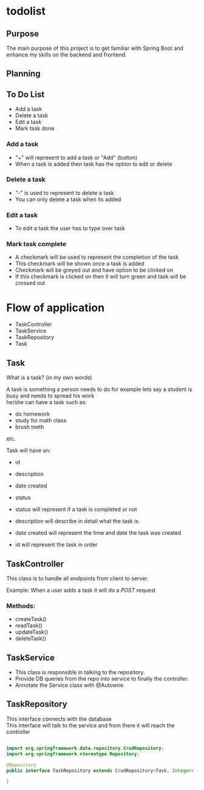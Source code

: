 # todolist

## Purpose

The main purpose of this project is to get familiar with Spring Boot and enhance my skills on the backend and frontend.

## Planning

## To Do List
+ Add a task 
+ Delete a task 
+ Edit a task
+ Mark task done


### Add a task
* "+" will represent to add a task or "Add" (button) <br>
* When a task is added then task has the option to edit or delete


### Delete a task

+ "-" is used to represent to delete a task
+ You can only delete a task when its added

### Edit a task
+ To edit a task the user has to type over task

### Mark task complete
+ A checkmark will be used to represent the completion of the task
+ This checkmark will be shown once a task is added 
+ Checkmark will be greyed out and have option to be clicked on
+ If this checkmark is clicked on then it will turn green and task will be crossed out



# Flow of application
+ TaskController
+ TaskService
+ TaskRepository
+ Task


## Task

What is a task? (in my own words)
<br>


A task is something a person needs to do for example lets say a student is busy and needs to spread his work <br>
he/she can have a task such as:
+ do homework
+ study for math class
+ brush teeth

etc.


Task will have
an:

+ id
+ description
+ date created
+ status

+ status will represent if a task is completed or not <br> 
+ description will describe in detail what the task is
+ date created will represent the time and date the task was created
+ id will represent the task in order


## TaskController

This class is to handle all endpoints from client to server.

Example: When a user adds a task it will do a _POST_ request

### Methods:
+ createTask()
+ readTask()
+ updateTask()
+ deleteTask()

## TaskService

+ This class is responsible in talking to the repository.
+ Provide DB queries from the repo into service to finally the controller. 
+ Annotate the Service class with @Autowire


## TaskRepository

This interface connects with the database <br>
This interface will talk to the service and from there it will reach the controller

```java

import org.springframework.data.repository.CrudRepository;
import org.springframework.stereotype.Repository;

@Repository
public interface TaskRepository extends CrudRepository<Task, Integer> {

}

```













